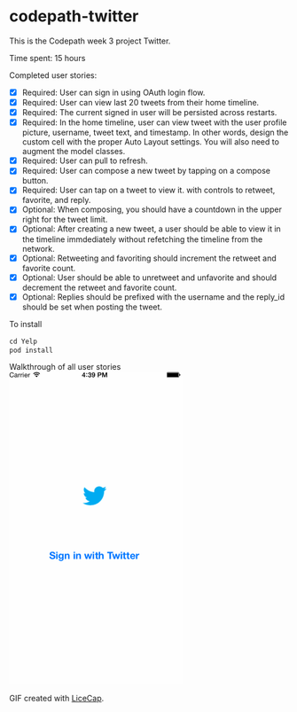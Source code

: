 codepath-twitter
================

This is the Codepath week 3 project Twitter.

Time spent: 15 hours

Completed user stories:
* [x] Required: User can sign in using OAuth login flow.
* [x] Required: User can view last 20 tweets from their home timeline.
* [x] Required: The current signed in user will be persisted across restarts.
* [x] Required: In the home timeline, user can view tweet with the user profile picture, username, tweet text, and timestamp. In other words, design the custom cell with the proper Auto Layout settings. You will also need to augment the model classes.
* [x] Required: User can pull to refresh.
* [x] Required: User can compose a new tweet by tapping on a compose button.
* [x] Required: User can tap on a tweet to view it. with controls to retweet, favorite, and reply.
* [x] Optional: When composing, you should have a countdown in the upper right for the tweet limit.
* [x] Optional: After creating a new tweet, a user should be able to view it in the timeline immdediately without refetching the timeline from the network.
* [x] Optional: Retweeting and favoriting should increment the retweet and favorite count.
* [x] Optional: User should be able to unretweet and unfavorite and should decrement the retweet and favorite count.
* [x] Optional: Replies should be prefixed with the username and the reply_id should be set when posting the tweet.

To install
```
cd Yelp
pod install
```

Walkthrough of all user stories
![Video Walkthrough](walkthrough.gif)

GIF created with [LiceCap](http://www.cockos.com/licecap/).
